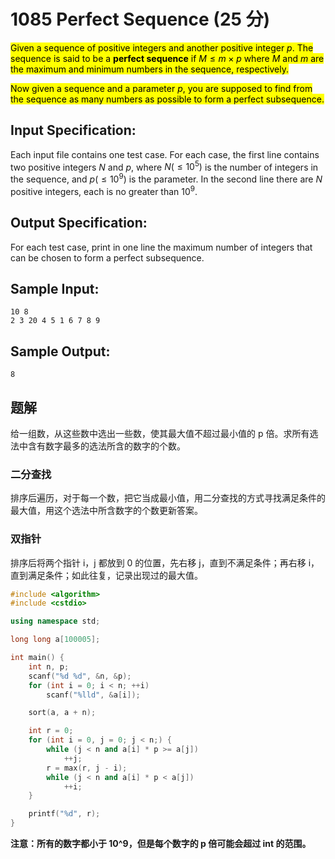 # 1085 Perfect Sequence (25 分)

<mark>Given a sequence of positive integers and another positive integer $p$. The sequence is said to be a **perfect sequence​** if $M≤m×p$ where $M$ and $m$ are the maximum and minimum numbers in the sequence, respectively.</mark>

<mark>Now given a sequence and a parameter $p$, you are supposed to find from the sequence as many numbers as possible to form a perfect subsequence.</mark>

## Input Specification:

Each input file contains one test case. For each case, the first line contains two positive integers $N$ and $p$, where $N (≤10^5)$ is the number of integers in the sequence, and $p (≤10^9)$ is the parameter. In the second line there are $N$ positive integers, each is no greater than $10^9$.

## Output Specification:

For each test case, print in one line the maximum number of integers that can be chosen to form a perfect subsequence.

## Sample Input:

```
10 8
2 3 20 4 5 1 6 7 8 9
```

## Sample Output:

```
8
```

## 题解

给一组数，从这些数中选出一些数，使其最大值不超过最小值的 p 倍。求所有选法中含有数字最多的选法所含的数字的个数。

### 二分查找

排序后遍历，对于每一个数，把它当成最小值，用二分查找的方式寻找满足条件的最大值，用这个选法中所含数字的个数更新答案。

### 双指针

排序后将两个指针 i，j 都放到 0 的位置，先右移 j，直到不满足条件；再右移 i，直到满足条件；如此往复，记录出现过的最大值。

```cpp
#include <algorithm>
#include <cstdio>

using namespace std;

long long a[100005];

int main() {
    int n, p;
    scanf("%d %d", &n, &p);
    for (int i = 0; i < n; ++i)
        scanf("%lld", &a[i]);

    sort(a, a + n);

    int r = 0;
    for (int i = 0, j = 0; j < n;) {
        while (j < n and a[i] * p >= a[j])
            ++j;
        r = max(r, j - i);
        while (j < n and a[i] * p < a[j])
            ++i;
    }

    printf("%d", r);
}
```

**注意：所有的数字都小于 10^9，但是每个数字的 p 倍可能会超过 int 的范围。**
